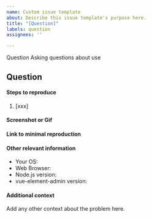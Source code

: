```yaml
---
name: Custom issue template
about: Describe this issue template's purpose here.
title: "[Question]"
labels: question
assignees: ''

---
```


Question
Asking questions about use

## Question

<!--
    Before asking a question, please make sure that you have tried your best to solve this problem.
    If it's a code-related issue, please don't just take screenshots. Please provide an online demo to save each other's time.
-->

#### Steps to reproduce
1. [xxx]
<!--
2. [xxx]
3. [xxxx]
-->

#### Screenshot or Gif


#### Link to minimal reproduction

<!--
Please only use Codepen, JSFiddle, CodeSandbox or a github repo
-->

#### Other relevant information
- Your OS:
- Web Browser:
- Node.js version:
- vue-element-admin version:

#### Additional context
Add any other context about the problem here.
